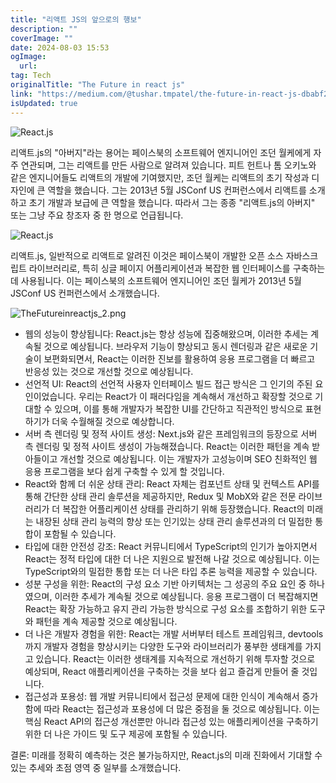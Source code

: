 ```yaml
---
title: "리액트 JS의 앞으로의 행보"
description: ""
coverImage: ""
date: 2024-08-03 15:53
ogImage:
  url:
tag: Tech
originalTitle: "The Future in react js"
link: "https://medium.com/@tushar.tmpatel/the-future-in-react-js-dbabf2e3084a"
isUpdated: true
---
```


![React.js](/assets/img/TheFutureinreactjs_0.png)

리액트.js의 "아버지"라는 용어는 페이스북의 소프트웨어 엔지니어인 조던 월케에게 자주 연관되며, 그는 리액트를 만든 사람으로 알려져 있습니다. 피트 헌트나 톰 오키노와 같은 엔지니어들도 리액트의 개발에 기여했지만, 조던 월케는 리액트의 초기 작성과 디자인에 큰 역할을 했습니다. 그는 2013년 5월 JSConf US 컨퍼런스에서 리액트를 소개하고 초기 개발과 보급에 큰 역할을 했습니다. 따라서 그는 종종 "리액트.js의 아버지" 또는 그냥 주요 창조자 중 한 명으로 언급됩니다.

![React.js](/assets/img/TheFutureinreactjs_1.png)

리액트.js, 일반적으로 리액트로 알려진 이것은 페이스북이 개발한 오픈 소스 자바스크립트 라이브러리로, 특히 싱글 페이지 어플리케이션과 복잡한 웹 인터페이스를 구축하는 데 사용됩니다. 이는 페이스북의 소프트웨어 엔지니어인 조던 월케가 2013년 5월 JSConf US 컨퍼런스에서 소개했습니다.

<!-- seedividend - 사각형 -->

<ins class="adsbygoogle"
     style="display:block"
     data-ad-client="ca-pub-4877378276818686"
     data-ad-slot="1898504329"
     data-ad-format="auto"
     data-full-width-responsive="true"></ins>

<script>
     (adsbygoogle = window.adsbygoogle || []).push({});
</script>

![TheFutureinreactjs_2.png](/assets/img/TheFutureinreactjs_2.png)

- 웹의 성능이 향상됩니다: React.js는 항상 성능에 집중해왔으며, 이러한 추세는 계속될 것으로 예상됩니다. 브라우저 기능이 향상되고 동시 렌더링과 같은 새로운 기술이 보편화되면서, React는 이러한 진보를 활용하여 응용 프로그램을 더 빠르고 반응성 있는 것으로 개선할 것으로 예상됩니다.
- 선언적 UI: React의 선언적 사용자 인터페이스 빌드 접근 방식은 그 인기의 주된 요인이었습니다. 우리는 React가 이 패러다임을 계속해서 개선하고 확장할 것으로 기대할 수 있으며, 이를 통해 개발자가 복잡한 UI를 간단하고 직관적인 방식으로 표현하기가 더욱 수월해질 것으로 예상합니다.
- 서버 측 렌더링 및 정적 사이트 생성: Next.js와 같은 프레임워크의 등장으로 서버 측 렌더링 및 정적 사이트 생성이 가능해졌습니다. React는 이러한 패턴을 계속 받아들이고 개선할 것으로 예상됩니다. 이는 개발자가 고성능이며 SEO 친화적인 웹 응용 프로그램을 보다 쉽게 구축할 수 있게 할 것입니다.
- React와 함께 더 쉬운 상태 관리: React 자체는 컴포넌트 상태 및 컨텍스트 API를 통해 간단한 상태 관리 솔루션을 제공하지만, Redux 및 MobX와 같은 전문 라이브러리가 더 복잡한 어플리케이션 상태를 관리하기 위해 등장했습니다. React의 미래는 내장된 상태 관리 능력의 향상 또는 인기있는 상태 관리 솔루션과의 더 밀접한 통합이 포함될 수 있습니다.
- 타입에 대한 안전성 강조: React 커뮤니티에서 TypeScript의 인기가 높아지면서 React는 정적 타입에 대한 더 나은 지원으로 발전해 나갈 것으로 예상됩니다. 이는 TypeScript와의 밀접한 통합 또는 더 나은 타입 추론 능력을 제공할 수 있습니다.
- 성분 구성을 위한: React의 구성 요소 기반 아키텍처는 그 성공의 주요 요인 중 하나였으며, 이러한 추세가 계속될 것으로 예상됩니다. 응용 프로그램이 더 복잡해지면 React는 확장 가능하고 유지 관리 가능한 방식으로 구성 요소를 조합하기 위한 도구와 패턴을 계속 제공할 것으로 예상됩니다.
- 더 나은 개발자 경험을 위한: React는 개발 서버부터 테스트 프레임워크, devtools까지 개발자 경험을 향상시키는 다양한 도구와 라이브러리가 풍부한 생태계를 가지고 있습니다. React는 이러한 생태계를 지속적으로 개선하기 위해 투자할 것으로 예상되며, React 애플리케이션을 구축하는 것을 보다 쉽고 즐겁게 만들어 줄 것입니다.
- 접근성과 포용성: 웹 개발 커뮤니티에서 접근성 문제에 대한 인식이 계속해서 증가함에 따라 React는 접근성과 포용성에 더 많은 중점을 둘 것으로 예상됩니다. 이는 핵심 React API의 접근성 개선뿐만 아니라 접근성 있는 애플리케이션을 구축하기 위한 더 나은 가이드 및 도구 제공에 포함될 수 있습니다.

결론: 미래를 정확히 예측하는 것은 불가능하지만, React.js의 미래 진화에서 기대할 수 있는 추세와 초점 영역 중 일부를 소개했습니다.
